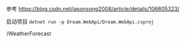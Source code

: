 参考
https://blog.csdn.net/jasonsong2008/article/details/106605323/

启动项目
`dotnet run -p Dream.WebApi/Dream.WebApi.csproj`

/WeatherForecast
